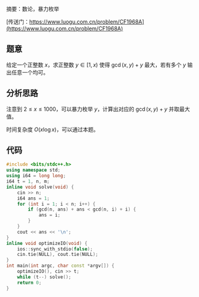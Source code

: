 摘要：数论，暴力枚举

[传送门：https://www.luogu.com.cn/problem/CF1968A](https://www.luogu.com.cn/problem/CF1968A)

## 题意

给定一个正整数 $x$，求正整数 $y \in [1, x)$ 使得 $\gcd(x, y) + y$ 最大，若有多个 $y$ 输出任意一个均可。 

## 分析思路

注意到 $2 \leq x \leq 1000$，可以暴力枚举 $y$，计算出对应的 $\gcd(x, y) + y$ 并取最大值。

时间复杂度 $O\left(x \log x\right)$，可以通过本题。

## 代码

```cpp
#include <bits/stdc++.h>
using namespace std;
using i64 = long long;
i64 t = 1, n, m;
inline void solve(void) {
    cin >> n;
    i64 ans = 1;
    for (int i = 1; i < n; i++) {
        if (gcd(n, ans) + ans < gcd(n, i) + i) {
            ans = i;
        }
    }
    cout << ans << '\n';
}
inline void optimizeIO(void) {
    ios::sync_with_stdio(false);
    cin.tie(NULL), cout.tie(NULL);
}
int main(int argc, char const *argv[]) {
    optimizeIO(), cin >> t;
    while (t--) solve();
    return 0;
}

```
